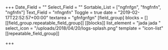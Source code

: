 +++
Date_Field = ""
Select_Field = ""
Sortable_List = ["ngfnfgn", "fngfnfn", "ngfnfn"]
Text_Field = "nfngnfn"
Toggle = true
date = "2019-02-17T22:52:57+00:00"
textarea = "gfnfgnfgn"
[field_group]
blocks = []
[[field_group.repeatable_field_group]]
[[blocks]]
list_element = "jada jada "
select_icon = "/uploads/2018/04/20/logs-splash.png"
template = "icon-list"
[[repeatable_field_group]]

+++
